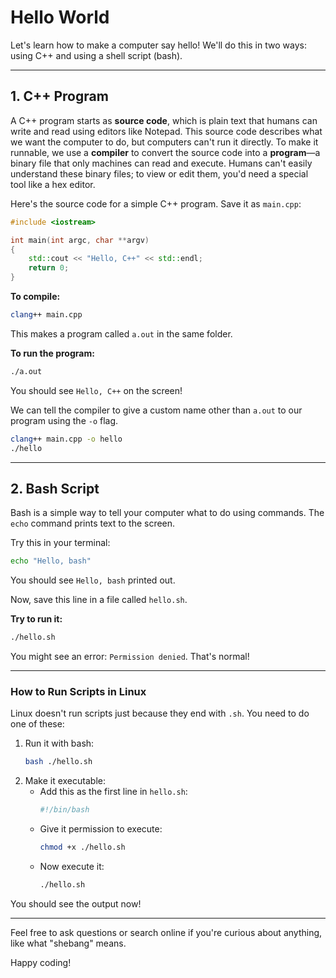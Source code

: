 # Hello World

Let's learn how to make a computer say hello! We'll do this in two ways: using C++ and using a shell script (bash).

---

## 1. C++ Program

A C++ program starts as **source code**, which is plain text that humans can write and read using editors like Notepad. This source code describes what we want the computer to do, but computers can't run it directly. To make it runnable, we use a **compiler** to convert the source code into a **program**—a binary file that only machines can read and execute. Humans can't easily understand these binary files; to view or edit them, you'd need a special tool like a hex editor.

Here's the source code for a simple C++ program. Save it as `main.cpp`:

```cpp
#include <iostream>

int main(int argc, char **argv)
{
    std::cout << "Hello, C++" << std::endl;
    return 0;
}
```

**To compile:**
```bash
clang++ main.cpp
```
This makes a program called `a.out` in the same folder.

**To run the program:**
```bash
./a.out
```
You should see `Hello, C++` on the screen!

We can tell the compiler to give a custom name other than `a.out` to our program using the `-o` flag.
```bash
clang++ main.cpp -o hello
./hello
```

---

## 2. Bash Script

Bash is a simple way to tell your computer what to do using commands. The `echo` command prints text to the screen.

Try this in your terminal:
```bash
echo "Hello, bash"
```
You should see `Hello, bash` printed out.

Now, save this line in a file called `hello.sh`.

**Try to run it:**
```bash
./hello.sh
```
You might see an error: `Permission denied`. That's normal!

---

### How to Run Scripts in Linux

Linux doesn't run scripts just because they end with `.sh`. You need to do one of these:

1. Run it with bash:
   ```bash
   bash ./hello.sh
   ```
2. Make it executable:
   - Add this as the first line in `hello.sh`:
     ```bash
     #!/bin/bash
     ```
   - Give it permission to execute:
     ```bash
     chmod +x ./hello.sh
     ```
   - Now execute it:
     ```bash
     ./hello.sh
     ```

You should see the output now!

---

Feel free to ask questions or search online if you're curious about anything, like what "shebang" means.

Happy coding!